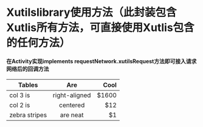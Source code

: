 # Xutilslibrary使用方法（此封装包含Xutlis所有方法，可直接使用Xutlis包含的任何方法）

#### 在Activity实现implements requestNetwork.xutilsRequest方法即可接入请求网络后的回调方法

| Tables        | Are           | Cool  |
| ------------- |:-------------:| -----:|
| col 3 is      | right-aligned | $1600 |
| col 2 is      | centered      |   $12 |
| zebra stripes | are neat      |    $1 |

